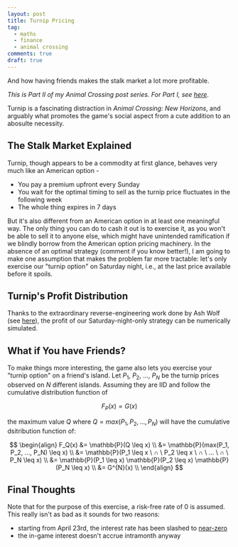 ```yaml
---
layout: post
title: Turnip Pricing
tag:
  - maths
  - finance
  - animal crossing
comments: true
draft: true
---
```


And how having friends makes the stalk market a lot more profitable.

_This is Part II of my Animal Crossing post series. For Part I, see [here](/Where-is-My-Island/)_.

Turnip is a fascinating distraction in _Animal Crossing: New Horizons_, and arguably what promotes the game's social aspect from a cute addition to an abosulte necessity.

## The Stalk Market Explained
Turnip, though appears to be a commodity at first glance, behaves very much like an American option -
* You pay a premium upfront every Sunday
* You wait for the optimal timing to sell as the turnip price fluctuates in the following week
* The whole thing expires in 7 days

But it's also different from an American option in at least one meaningful way. The only thing you can do to cash it out is to exercise it, as you won't be able to sell it to anyone else, which might have unintended ramification if we blindly borrow from the American option pricing machinery. In the absence of an optimal strategy (comment if you know better!), I am going to make one assumption that makes the problem far more tractable: let's only exercise our "turnip option" on Saturday night, i.e., at the last price available before it spoils.

## Turnip's Profit Distribution
Thanks to the extraordinary reverse-engineering work done by Ash Wolf (see [here](https://gist.github.com/Treeki/85be14d297c80c8b3c0a76375743325b)), the profit of our Saturday-night-only strategy can be numerically simulated.




## What if You have Friends?
To make things more interesting, the game also lets you exercise your "turnip option" on a friend's island. Let $P_1$, $P_2$, ..., $P_N$ be the turnip prices observed on $N$ different islands. Assuming they are IID and follow the cumulative distribution function of

$$
F_P(x) = G(x)
$$

the maximum value $Q$ where $Q = max(P_1, P_2, ..., P_N)$ will have the cumulative dsitribution function of:

$$
\begin{align}
F_Q(x) 
&= \mathbb{P}(Q \leq x) \\
&= \mathbb{P}(max(P_1, P_2, ..., P_N) \leq x) \\
&= \mathbb{P}(P_1 \leq x \ ∩ \ P_2 \leq x \ ∩ \ ... \ ∩ \ P_N \leq x) \\
&= \mathbb{P}(P_1 \leq x) \mathbb{P}(P_2 \leq x) \mathbb{P}(P_N \leq x) \\
&= G^{N}(x) \\
\end{align}
$$



## Final Thoughts
Note that for the purpose of this exercise, a risk-free rate of 0 is assumed. This really isn't as bad as it sounds for two reasons:
* starting from April 23rd, the interest rate has been slashed to [near-zero](https://kotaku.com/nintendo-slashes-interest-rates-in-animal-crossing-new-1843019628)
* the in-game interest doesn't accrue intramonth anyway

